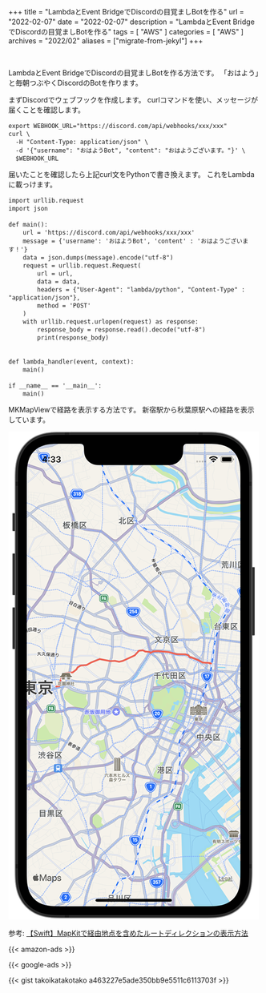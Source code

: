 +++
title =  "LambdaとEvent BridgeでDiscordの目覚ましBotを作る"
url = "2022-02-07"
date = "2022-02-07"
description = "LambdaとEvent BridgeでDiscordの目覚ましBotを作る"
tags = [
  "AWS"
]
categories = [
  "AWS"
]
archives = "2022/02"
aliases = ["migrate-from-jekyl"]
+++

<br>

LambdaとEvent BridgeでDiscordの目覚ましBotを作る方法です。
「おはよう」と毎朝つぶやくDiscordのBotを作ります。

まずDiscordでウェブフックを作成します。
curlコマンドを使い、メッセージが届くことを確認します。

```
export WEBHOOK_URL="https://discord.com/api/webhooks/xxx/xxx"
curl \
  -H "Content-Type: application/json" \
  -d '{"username": "おはようBot", "content": "おはようございます。"}' \
  $WEBHOOK_URL
```

届いたことを確認したら上記curl文をPythonで書き換えます。
これをLambdaに載っけます。

```
import urllib.request
import json

def main():
    url = 'https://discord.com/api/webhooks/xxx/xxx'
    message = {'username': 'おはようBot', 'content' : 'おはようございます！'}
    data = json.dumps(message).encode("utf-8")
    request = urllib.request.Request(
        url = url,
        data = data,
        headers = {"User-Agent": "lambda/python", "Content-Type" : "application/json"},
        method = 'POST'
    )
    with urllib.request.urlopen(request) as response:
        response_body = response.read().decode("utf-8")
        print(response_body)


def lambda_handler(event, context):
    main()

if __name__ == '__main__':
    main()
```


MKMapViewで経路を表示する方法です。
新宿駅から秋葉原駅への経路を表示しています。

![Image](1.png)

参考: [【Swift】MapKitで経由地点を含めたルートディレクションの表示方法](https://orangelog.site/swift/mapkit-waypoints-route-direction/)


<!-- Amazon Ads -->
{{< amazon-ads >}}

<!-- Google Ads -->
{{< google-ads >}}

{{< gist takoikatakotako a463227e5ade350bb9e5511c6113703f >}}

